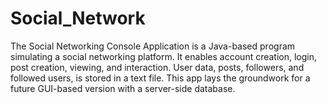 # Social_Network
The Social Networking Console Application is a Java-based program simulating a social networking platform. It enables account creation, login, post creation, viewing, and interaction. User data, posts, followers, and followed users, is stored in a text file. This app lays the groundwork for a future GUI-based version with a server-side database.
